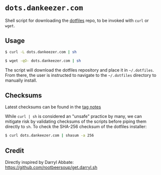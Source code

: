 # `dots.dankeezer.com`

Shell script for downloading the [dotfiles](https://github.com/dankeezer/dotfiles) repo, to be invoked with `curl` or `wget`.

## Usage

```bash
$ curl -L dots.dankeezer.com | sh
```

```bash
$ wget -qO- dots.dankeezer.com | sh
```

The script will download the dotfiles repository and place it in `~/.dotfiles`. From there, the user is instructed to navigate to the `~/.dotfiles` directory to manually install.

## Checksums

Latest checksums can be found in the [tag notes](https://github.com/dankeezer/dots.dankeezer.com/tags)

While `curl | sh` is considered an "unsafe" practice by many, we can mitigate risk by validating checksums of the scripts before piping them directly to `sh`. To check the SHA-256 checksum of the dotfiles installer:

```bash
$ curl dots.dankeezer.com | shasum -a 256
```
## Credit
Directly inspired by Darryl Abbate: https://github.com/rootbeersoup/get.darryl.sh
